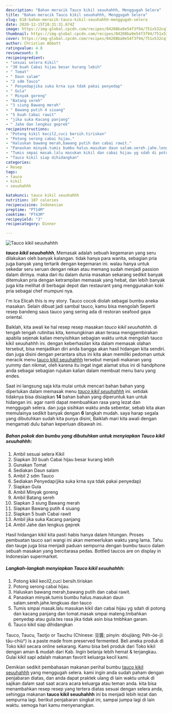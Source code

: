 ```yaml
---
description: "Bahan meracik Tauco kikil seuuhahhh, Menggugah Selera"
title: "Bahan meracik Tauco kikil seuuhahhh, Menggugah Selera"
slug: 618-bahan-meracik-tauco-kikil-seuuhahhh-menggugah-selera
date: 2020-12-15T18:31:31.674Z
image: https://img-global.cpcdn.com/recipes/04208ba9e54f3f94/751x532cq70/tauco-kikil-seuuhahhh-foto-resep-utama.jpg
thumbnail: https://img-global.cpcdn.com/recipes/04208ba9e54f3f94/751x532cq70/tauco-kikil-seuuhahhh-foto-resep-utama.jpg
cover: https://img-global.cpcdn.com/recipes/04208ba9e54f3f94/751x532cq70/tauco-kikil-seuuhahhh-foto-resep-utama.jpg
author: Christian Abbott
ratingvalue: 4.8
reviewcount: 8
recipeingredient:
- "sesuai selera Kikil"
- "30 buah Cabai hijau besar kurang lebih"
- " Tomat"
- " Daun salam"
- "2 sdm Tauco"
- " Penyedapjika suka krna sya tdak pakai penyedap"
- " Gula"
- " Minyak goreng"
- "Batang sereh"
- "3 siung Bawang merah"
- " Bawang putih 4 siuang"
- "5 buah Cabai rawit"
- "jika suka Kacang panjang"
- " Jahe dan lengkus geprek"
recipeinstructions:
- "Potong kikil kecil2,cuci bersih.tiriskan"
- "Potong serong cabai hijau."
- "Haluskan bawang merah,bawang putih dan cabai rawit."
- "Panaskan minyak.tumis bumbu halus.masukan daun salam.sereh.jahe.lengkuas dan tauco"
- "Tumis smpai masak.lalu masukan kikil dan cabai hijau yg sdah di potong dan kacang panjang dan tomat.masak smpai mateng.tmbahkan penyedap atau gula.tes rasa jika tidak asin bisa tmbhkan garam."
- "Tauco kikil siap dihidangkan"
categories:
- Resep
tags:
- tauco
- kikil
- seuuhahhh

katakunci: tauco kikil seuuhahhh 
nutrition: 107 calories
recipecuisine: Indonesian
preptime: "PT14M"
cooktime: "PT43M"
recipeyield: "3"
recipecategory: Dinner

---
```



![Tauco kikil seuuhahhh](https://img-global.cpcdn.com/recipes/04208ba9e54f3f94/751x532cq70/tauco-kikil-seuuhahhh-foto-resep-utama.jpg)

<b><i>tauco kikil seuuhahhh</i></b>, Memasak adalah sebuah kegemaran yang seru dilakukan oleh banyak kalangan. tidak hanya para wanita, sebagian pria juga banyak yang tertarik dengan kegemaran ini. walau hanya untuk sekedar seru seruan dengan rekan atau memang sudah menjadi passion dalam dirinya. maka dari itu dalam dunia masakan sekarang sedikit banyak ditemukan pria dengan ketrampilan memasak yang hebat, dan lebih banyak juga kita melihat di berbagai depot dan restaurant yang menggunakan koki pria sebagai chef mumpuni nya.

I&#39;m Ica Elicah this is my story. Tauco cocok diolah sebagai bumbu aneka masakan. Selain dibuat jadi sambal tauco, kamu bisa mengolah Seperti resep bandeng saus tauco yang sering ada di restoran seafood gaya oriental.

Baiklah, kita awali ke hal resep resep masakan <i>tauco kikil seuuhahhh</i>. di tengah tengah rutinitas kita, kemungkinan akan terasa menggembirakan apabila sejenak kalian menyisihkan sebagian waktu untuk mengolah tauco kikil seuuhahhh ini. dengan keberhasilan kita dalam memasak olahan tersebut, bisa menjadikan diri anda bangga akan hasil hidangan kita sendiri. dan juga disini dengan perantara situs ini kita akan memiliki pedoman untuk meracik menu <u>tauco kikil seuuhahhh</u> tersebut menjadi makanan yang yummy dan nikmat, oleh karena itu ingat ingat alamat situs ini di handphone anda sebagai sebagian rujukan kalian dalam membuat menu baru yang endes.


Saat ini langsung saja kita mulai untuk mencari bahan bahan yang diperlukan dalam memasak menu <u><i>tauco kikil seuuhahhh</i></u> ini. setidak tidaknya bisa disiapkan <b>14</b> bahan bahan yang diperuntuk kan untuk hidangan ini. agar nanti dapat membuahkan rasa yang lezat dan menggugah selera. dan juga sisihkan waktu anda sebentar, sebab kita akan memulainya sedikit banyak dengan <b>6</b> langkah mudah. saya harap segala yang dibutuhkan sudah kita punya disini, Baiklah mari kita awali dengan mengamati dulu bahan keperluan dibawah ini.

<!--inarticleads1-->

##### Bahan pokok dan bumbu yang dibutuhkan untuk menyiapkan Tauco kikil seuuhahhh:

1. Ambil sesuai selera Kikil
1. Siapkan 30 buah Cabai hijau besar kurang lebih
1. Gunakan  Tomat
1. Sediakan  Daun salam
1. Ambil 2 sdm Tauco
1. Sediakan  Penyedap(jika suka krna sya tdak pakai penyedap)
1. Siapkan  Gula
1. Ambil  Minyak goreng
1. Ambil Batang sereh
1. Siapkan 3 siung Bawang merah
1. Siapkan  Bawang putih 4 siuang
1. Siapkan 5 buah Cabai rawit
1. Ambil jika suka Kacang panjang
1. Ambil  Jahe dan lengkus geprek


Hasil hidangan kikil kita pasti habis hanya dalam hitungan. Proses pembuatan tauco sari wangi ini akan memeerlukan waktu yang lama. Tahu dan tauge juga bisa menjadi paduan sempurna dengan bumbu tauco dalam sebuah masakan yang bercitarasa pedas. Bottled taucos are on display in Indonesian supermarket. 

<!--inarticleads2-->

##### Langkah-langkah menyiapkan Tauco kikil seuuhahhh:

1. Potong kikil kecil2,cuci bersih.tiriskan
1. Potong serong cabai hijau.
1. Haluskan bawang merah,bawang putih dan cabai rawit.
1. Panaskan minyak.tumis bumbu halus.masukan daun salam.sereh.jahe.lengkuas dan tauco
1. Tumis smpai masak.lalu masukan kikil dan cabai hijau yg sdah di potong dan kacang panjang dan tomat.masak smpai mateng.tmbahkan penyedap atau gula.tes rasa jika tidak asin bisa tmbhkan garam.
1. Tauco kikil siap dihidangkan


Tauco, Taucu, Taotjo or Tauchu (Chinese: 豆醬; pinyin: dòujiàng; Pe̍h-ōe-jī: tāu-chiùⁿ) is a paste made from preserved fermented. Beli aneka produk di Toko kikil secara online sekarang. Kamu bisa beli produk dari Toko kikil dengan aman &amp; mudah dari Kab. Ingin belanja lebih hemat &amp; terjangkau. Gulai kikil sapi adalah makanan favorit keluarga kecil kami. 

Demikian sedikit pembahasan makanan perihal bumbu <u>tauco kikil seuuhahhh</u> yang menggugah selera. kami ingin anda sudah paham dengan penjabaran diatas, dan anda dapat praktek ulang di lain waktu untuk di sajikan dalam saat saat acara acara keluarga atau teman anda. kita bisa menambahkan resep resep yang tertera diatas sesuai dengan selera anda, sehingga makanan <b>tauco kikil seuuhahhh</b> ini bs menjadi lebih lezat dan sempurna lagi. berikut penjabaran singkat ini, sampai jumpa lagi di lain waktu. semoga hari kamu menyenangkan.
